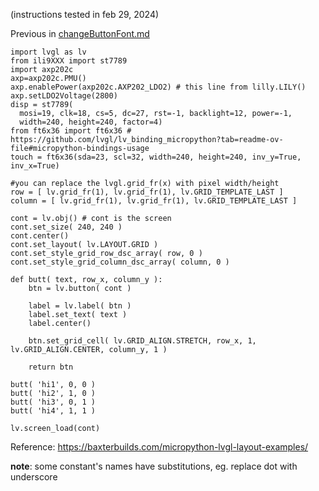 (instructions tested in feb 29, 2024)

Previous in [changeButtonFont.md](./changeButtonFont.md)

```
import lvgl as lv
from ili9XXX import st7789
import axp202c
axp=axp202c.PMU()
axp.enablePower(axp202c.AXP202_LDO2) # this line from lilly.LILY()
axp.setLDO2Voltage(2800)
disp = st7789(
  mosi=19, clk=18, cs=5, dc=27, rst=-1, backlight=12, power=-1,
  width=240, height=240, factor=4)
from ft6x36 import ft6x36 # https://github.com/lvgl/lv_binding_micropython?tab=readme-ov-file#micropython-bindings-usage
touch = ft6x36(sda=23, scl=32, width=240, height=240, inv_y=True, inv_x=True)

#you can replace the lvgl.grid_fr(x) with pixel width/height
row = [ lv.grid_fr(1), lv.grid_fr(1), lv.GRID_TEMPLATE_LAST ]
column = [ lv.grid_fr(1), lv.grid_fr(1), lv.GRID_TEMPLATE_LAST ]

cont = lv.obj() # cont is the screen
cont.set_size( 240, 240 )
cont.center()
cont.set_layout( lv.LAYOUT.GRID )
cont.set_style_grid_row_dsc_array( row, 0 ) 
cont.set_style_grid_column_dsc_array( column, 0 )

def butt( text, row_x, column_y ):
    btn = lv.button( cont )
    
    label = lv.label( btn )
    label.set_text( text )
    label.center()
    
    btn.set_grid_cell( lv.GRID_ALIGN.STRETCH, row_x, 1, lv.GRID_ALIGN.CENTER, column_y, 1 )
    
    return btn

butt( 'hi1', 0, 0 )
butt( 'hi2', 1, 0 )
butt( 'hi3', 0, 1 )
butt( 'hi4', 1, 1 )

lv.screen_load(cont)
```

Reference: https://baxterbuilds.com/micropython-lvgl-layout-examples/

**note**: some constant's names have substitutions, eg. replace dot with underscore

<!--- Next in Previous in [grid.md](./grid.md) --->
